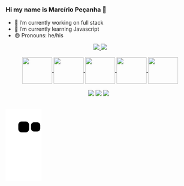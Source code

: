 ### Hi my name is Marcírio Peçanha 👋

- 🔭 I’m currently working on full stack
- 🌱 I’m currently learning Javascript
- 😄 Pronouns: he/his
<div align="center">
  <a href="htpps://github.com/MarcirioPecanha">
  <img height="200em" src="https://github-readme-stats.vercel.app/api?username=MarcirioPecanha&show_icons=true&theme=github_dark&include_all_commits=true">
  <img height="200em" src="https://github-readme-stats.vercel.app/api/top-langs/?username=MarcirioPecanha&layout=compact&theme=github_dark"/>
</div>
<div align="center" style="display: inline_block">
  <br>
  <img align="center" height="70" width="80" src="https://cdn.jsdelivr.net/gh/devicons/devicon/icons/html5/html5-original.svg" />
  <img align="center" height="70" width="80" src="https://cdn.jsdelivr.net/gh/devicons/devicon/icons/css3/css3-original.svg" />       
  <img align="center" height="70"  width="80" src="https://cdn.jsdelivr.net/gh/devicons/devicon/icons/javascript/javascript-original.svg" />       
  <img align="center" height="70" width="80" src="https://cdn.jsdelivr.net/gh/devicons/devicon/icons/bootstrap/bootstrap-original.svg" />
  <img align="center" height="70" width="80" src="https://cdn.jsdelivr.net/gh/devicons/devicon/icons/react/react-original-wordmark.svg" />
                 
</div>
<br>
<div align="center">
<a href="https://www.instagram.com/marcirio.pecanha/" target="_blank"><img src="https://img.shields.io/badge/-Instagram-%23E4405F?style=for-the-badge&logo=instagram&logoColor=white" target="_blank"></a>
  <a href= "mailto:marciriop@yahoo.com.br"><img src="https://img.shields.io/badge/-Gmail-%23333?style=for-the-badge&logo=gmail&logoColor=white" target="_blank"></a>
  <a href= "https://www.linkedin.com/in/marcírio-peçanha-21b47595" target="_blank"><img src="https://img.shields.io/badge/-LinkedIn-%230077B5?style=for-the-badge&logo=linkedin&logoColor=white" target="_blank"></a>  
</div>
<br>

![Snake animation](https://github.com/MarcirioPecanha/MarcirioPecanha/blob/output/github-contribution-grid-snake.svg)
